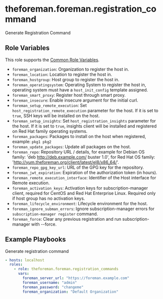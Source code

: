 theforeman.foreman.registration_command
===========================

Generate Registration Command

Role Variables
--------------

This role supports the [Common Role Variables](https://github.com/theforeman/foreman-ansible-modules/blob/develop/README.md#common-role-variables).

- `foreman_organization`: Organization to register the host in.
- `foreman_location`: Location to register the host in.
- `foreman_hostgroup`: Host group to register the host in.
- `foreman_operatingsystem`: Operating System to register the host in, operating system must have a `host_init_config` template assigned.
- `foreman_smart_proxy`: Register host through smart proxy.
- `foreman_insecure`: Enable insecure argument for the initial curl.
- `foreman_setup_remote_execution`: Set `host_registration_remote_execution` parameter for the host. If it is set to `true`, SSH keys will be installed on the host.
- `foreman_setup_insights`: Set `host_registration_insights` parameter for the host. If it is set to `true`, insights client will be installed and registered on Red Hat family operating systems.
- `foreman_packages`: Packages to install on the host when registered, example: `pkg1 pkg2`
- `foreman_update_packages`: Update all packages on the host.
- `foreman_repo`: Repository URL / details, for example for Debian OS family: 'deb http://deb.example.com/ buster 1.0', for Red Hat OS family: 'http://yum.theforeman.org/client/latest/el8/x86_64/'.
- `foreman_repo_gpg_key_url`: URL of the GPG key for the repository.
- `foreman_jwt_expiration`: Expiration of the authorization token (in hours).
- `foreman_remote_execution_interface`: Identifier of the Host interface for Remote execution.
- `foreman_activation_keys`: Activation keys for subscription-manager client, required for CentOS and Red Hat Enterprise Linux. Required only if host group has no activation keys.
- `foreman_lifecycle_environment`: Lifecycle environment for the host.
- `foreman_ignore_subman_errors`: Ignore subscription-manager errors for `subscription-manager register` command.
- `foreman_force`: Clear any previous registration and run subscription-manager with --force.

Example Playbooks
-----------------

Generate registration command

```yaml
- hosts: localhost
  roles:
    - role: theforeman.foreman.registration_commands
      vars:
        foreman_server_url: "https://foreman.example.com"
        foreman_username: "admin"
        foreman_password: "changeme"
        foreman_organization: "Default Organization"
```
